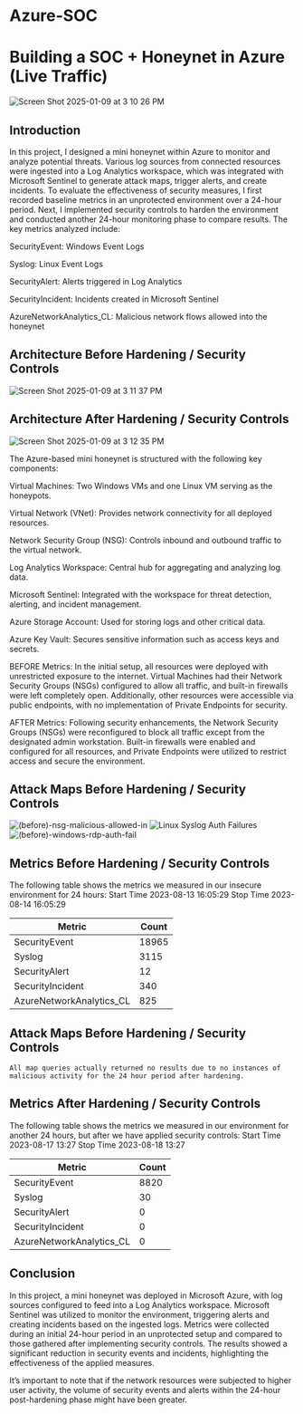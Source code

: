 # Azure-SOC

# Building a SOC + Honeynet in Azure (Live Traffic)
![Screen Shot 2025-01-09 at 3 10 26 PM](https://github.com/user-attachments/assets/85941390-0ed3-4427-b68c-4e04f43b0845)


## Introduction

In this project, I designed a mini honeynet within Azure to monitor and analyze potential threats. Various log sources from connected resources were ingested into a Log Analytics workspace, which was integrated with Microsoft Sentinel to generate attack maps, trigger alerts, and create incidents. To evaluate the effectiveness of security measures, I first recorded baseline metrics in an unprotected environment over a 24-hour period. Next, I implemented security controls to harden the environment and conducted another 24-hour monitoring phase to compare results. The key metrics analyzed include:

SecurityEvent: Windows Event Logs

Syslog: Linux Event Logs

SecurityAlert: Alerts triggered in Log Analytics

SecurityIncident: Incidents created in Microsoft Sentinel

AzureNetworkAnalytics_CL: Malicious network flows allowed into the honeynet


## Architecture Before Hardening / Security Controls
![Screen Shot 2025-01-09 at 3 11 37 PM](https://github.com/user-attachments/assets/07f895f5-6f36-4e4c-96c8-560c469dbe58)


## Architecture After Hardening / Security Controls
![Screen Shot 2025-01-09 at 3 12 35 PM](https://github.com/user-attachments/assets/ad9b4aa2-1b82-4846-a606-636cb6a6844b)


The Azure-based mini honeynet is structured with the following key components:

Virtual Machines: Two Windows VMs and one Linux VM serving as the honeypots.

Virtual Network (VNet): Provides network connectivity for all deployed resources.

Network Security Group (NSG): Controls inbound and outbound traffic to the virtual network.

Log Analytics Workspace: Central hub for aggregating and analyzing log data.

Microsoft Sentinel: Integrated with the workspace for threat detection, alerting, and incident management.

Azure Storage Account: Used for storing logs and other critical data.

Azure Key Vault: Secures sensitive information such as access keys and secrets.


BEFORE Metrics:
In the initial setup, all resources were deployed with unrestricted exposure to the internet. Virtual Machines had their Network Security Groups (NSGs) configured to allow all traffic, and built-in firewalls were left completely open. Additionally, other resources were accessible via public endpoints, with no implementation of Private Endpoints for security.

AFTER Metrics:
Following security enhancements, the Network Security Groups (NSGs) were reconfigured to block all traffic except from the designated admin workstation. Built-in firewalls were enabled and configured for all resources, and Private Endpoints were utilized to restrict access and secure the environment.


## Attack Maps Before Hardening / Security Controls 
![(before)-nsg-malicious-allowed-in](https://github.com/user-attachments/assets/02378057-8cdb-4fa8-b74c-89ba9298dcd0)
![Linux Syslog Auth Failures](https://i.imgur.com/G1YgZt6.png)<br>
![(before)-windows-rdp-auth-fail](https://github.com/user-attachments/assets/c159c979-4c8d-4458-b7af-e44eee3e64f8)


## Metrics Before Hardening / Security Controls

The following table shows the metrics we measured in our insecure environment for 24 hours:
Start Time 2023-08-13 16:05:29
Stop Time 2023-08-14 16:05:29

| Metric                   | Count
| ------------------------ | -----
| SecurityEvent            | 18965
| Syslog                   | 3115
| SecurityAlert            | 12
| SecurityIncident         | 340
| AzureNetworkAnalytics_CL | 825

## Attack Maps Before Hardening / Security Controls

```All map queries actually returned no results due to no instances of malicious activity for the 24 hour period after hardening.```

## Metrics After Hardening / Security Controls

The following table shows the metrics we measured in our environment for another 24 hours, but after we have applied security controls:
Start Time 2023-08-17 13:27
Stop Time	2023-08-18 13:27

| Metric                   | Count
| ------------------------ | -----
| SecurityEvent            | 8820
| Syslog                   | 30
| SecurityAlert            | 0
| SecurityIncident         | 0
| AzureNetworkAnalytics_CL | 0

## Conclusion

In this project, a mini honeynet was deployed in Microsoft Azure, with log sources configured to feed into a Log Analytics workspace. Microsoft Sentinel was utilized to monitor the environment, triggering alerts and creating incidents based on the ingested logs. Metrics were collected during an initial 24-hour period in an unprotected setup and compared to those gathered after implementing security controls. The results showed a significant reduction in security events and incidents, highlighting the effectiveness of the applied measures.

It’s important to note that if the network resources were subjected to higher user activity, the volume of security events and alerts within the 24-hour post-hardening phase might have been greater.
